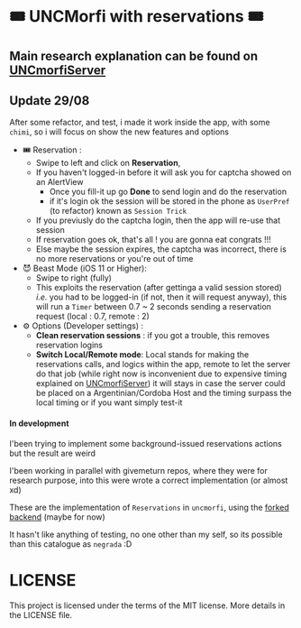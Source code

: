# 🎟 UNCMorfi with reservations 🎟
## Main research explanation can be found on [UNCmorfiServer](https://github.com/joaqbarcena/UNCmorfiServer)

## Update 29/08
After some refactor, and test, i made it work inside the app, with some `chimi`, so i will focus on show the new features and options

- 🎟 Reservation : 
	- Swipe to left and click on **Reservation**,
	- If you haven't logged-in before it will ask you for captcha showed on an AlertView
		- Once you fill-it up go **Done** to send login and do the reservation
		- if it's login ok the session will be stored in the phone as `UserPref` (to refactor) known as `Session Trick`
	- If you previusly do the captcha login, then the app will re-use that session
	- If reservation goes ok, that's all ! you are gonna eat congrats !!!
	- Else maybe the session expires, the captcha was incorrect, there is no more reservations or you're out of time
- 😈 Beast Mode (iOS 11 or Higher):
	- Swipe to right (fully)
	- This exploits the reservation (after gettinga a valid session stored) *i.e.* you had to be logged-in (if not, then it will request anyway), this will run a `Timer` between 0.7 ~ 2 seconds sending a reservation request (local : 0.7, remote : 2)
- ⚙️ Options (Developer settings) : 
	- **Clean reservation sessions** : if you got a trouble, this removes reservation logins
	- **Switch Local/Remote mode**: Local stands for making the reservations calls, and logics within the app, remote to let the server do that job (while right now is inconvenient due to expensive timing explained on [UNCmorfiServer](https://github.com/joaqbarcena/UNCmorfiServer)) it will stays in case the server could be placed on a Argentinian/Cordoba Host and the timing surpass the local timing or if you want simply test-it

#### In development 
I'been trying to implement some background-issued reservations actions but the result are weird

I'been working in parallel with givemeturn repos, where they were for research purpose, into this were wrote a correct implementation (or almost xd)

These are the implementation of `Reservations` in `uncmorfi`, using the [forked backend](https://github.com/joaqbarcena/UNCmorfiServer) (maybe for now)

It hasn't like anything of testing, no one other than my self, so its possible than this catalogue as `negrada` :D

# LICENSE
This project is licensed under the terms of the MIT license. More details in the LICENSE file.
